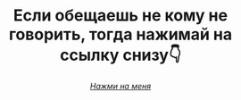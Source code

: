 <!DOCTYPE html>
<html lang="en">
<head>
    <meta charset="UTF-8">
    <meta http-equiv="X-UA-Compatible" content="IE=edge">
    <meta name="viewport" content="width=device-width, initial-scale=1.0">
    <title>Document</title>
    <style>
.brat{
    text-align: center;
}
.ssylka{
    text-align: center;
}

</style>
</head>

<body>
  <div class="brat">  <h1>Если обещаешь не кому не говорить, тогда нажимай на ссылку снизу👇</h1></div>
    <Div class="ssylka"><a href="anjo.html"><em> Нажми на меня</em></a></h3></Div>
</body>
</html>
